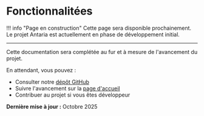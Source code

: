 # Fonctionnalitées

!!! info "Page en construction"
    Cette page sera disponible prochainement. Le projet Antaria est actuellement en phase de développement initial.

---

Cette documentation sera complétée au fur et à mesure de l'avancement du projet.

En attendant, vous pouvez :

- Consulter notre [dépôt GitHub](https://github.com/AntariaFR)
- Suivre l'avancement sur la [page d'accueil](../index.md)
- Contribuer au projet si vous êtes développeur

**Dernière mise à jour :** Octobre 2025